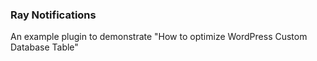 ### Ray Notifications
An example plugin to demonstrate "How to optimize WordPress Custom Database Table"
